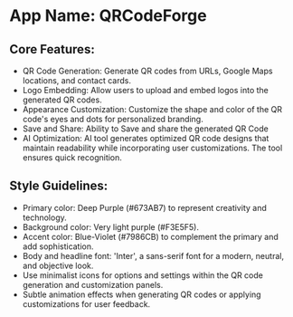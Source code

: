 # **App Name**: QRCodeForge

## Core Features:

- QR Code Generation: Generate QR codes from URLs, Google Maps locations, and contact cards.
- Logo Embedding: Allow users to upload and embed logos into the generated QR codes.
- Appearance Customization: Customize the shape and color of the QR code's eyes and dots for personalized branding.
- Save and Share: Ability to Save and share the generated QR Code
- AI Optimization: AI tool generates optimized QR code designs that maintain readability while incorporating user customizations. The tool ensures quick recognition.

## Style Guidelines:

- Primary color: Deep Purple (#673AB7) to represent creativity and technology.
- Background color: Very light purple (#F3E5F5).
- Accent color: Blue-Violet (#7986CB) to complement the primary and add sophistication.
- Body and headline font: 'Inter', a sans-serif font for a modern, neutral, and objective look.
- Use minimalist icons for options and settings within the QR code generation and customization panels.
- Subtle animation effects when generating QR codes or applying customizations for user feedback.